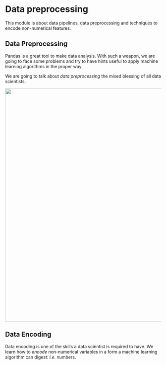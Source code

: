 # Data preprocessing

This module is about data pipelines, data preprocessing and techniques to encode non-numerical features.

## Data Preprocessing

Pandas is a great tool to make data analysis. With such a weapon, we are going to face some problems and try to have hints useful to apply machine learning algorithms in the proper way.

We are going to talk about _data preprocessing_ the mixed blessing of all data scientists.

<p align="center">
    <img width="750" src="https://miro.medium.com/max/1400/0*UQ4SiQAGX6juPITS.gif">
</p>

## Data Encoding

Data encoding is one of the skills a data scientist is required to have. We learn how to _encode_ non-numerical variables in a form a machine learning algorithm can digest: _i.e._ numbers.
